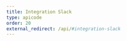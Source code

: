 ```yaml
---
title: Integration Slack
type: apicode
order: 20
external_redirect: /api/#integration-slack
---
```

